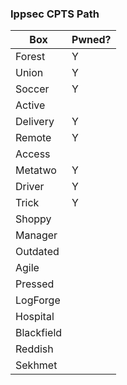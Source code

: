 ### Ippsec CPTS Path

| Box        | Pwned? |
| ---------- | ------ |
| Forest     | Y      |
| Union      | Y      |
| Soccer     | Y      |
| Active     |        |
| Delivery   | Y      |
| Remote     | Y      |
| Access     |        |
| Metatwo    | Y      |
| Driver     | Y      |
| Trick      | Y      |
| Shoppy     |        |
| Manager    |        |
| Outdated   |        |
| Agile      |        |
| Pressed    |        |
| LogForge   |        |
| Hospital   |        |
| Blackfield |        |
| Reddish    |        |
| Sekhmet    |        |
